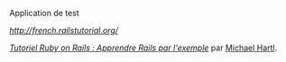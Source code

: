 Application de test 

_http://french.railstutorial.org/_

[*Tutoriel Ruby on Rails : Apprendre Rails par l'exemple*](http://railstutorial.org/)
par [Michael Hartl](http://michaelhartl.com/).